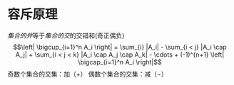 # 容斥原理
*集合的并*等于*集合的交*的交错和(奇正偶负)
​$$\left| \bigcup_{i=1}^n A_i \right| = \sum_{i} |A_i| - \sum_{i < j} |A_i \cap A_j| + \sum_{i < j < k} |A_i \cap A_j \cap A_k| - \cdots + (-1)^{n+1} \left| \bigcap_{i=1}^n A_i \right|$$​​奇数个集合的交集：加（+）
​偶数个集合的交集​​：减（−）
